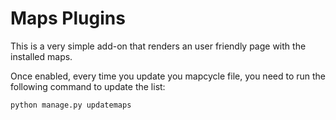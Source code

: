 Maps Plugins
=============

This is a very simple add-on that renders an user friendly page with the installed maps.

Once enabled, every time you update you mapcycle file, you need to run the following command to update the list:

    python manage.py updatemaps


